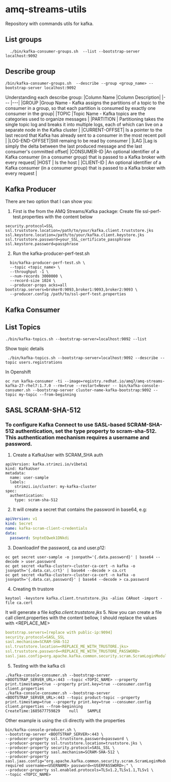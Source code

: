 # amq-streams-utils
Repository with commands utils for kafka. 


## List groups
```command
  ./bin/kafka-consumer-groups.sh  --list --bootstrap-server localhost:9092
```
## Describe group
```command 
/bin/kafka-consumer-groups.sh  --describe --group <group_name> --bootstrap-server localhost:9092
```
Understanding each describe group:
|Column Name   |Column Description|
|---           |---|
|GROUP         |Group Name - Kafka assigns the partitions of a topic to the consumer in a group, so that each partition is consumed by exactly one consumer in the group|
|TOPIC         |Topic Name - Kafka topics are the categories used to organize messages |
|PARTITION     | Partitioning takes the single topic log and breaks it into multiple logs, each of which can live on a separate node in the Kafka cluster   |
|CURRENT-OFFSET| Is a pointer to the last record that Kafka has already sent to a consumer in the most recent poll |
|LOG-END-OFFSET|Still remaing to be read by consumer |
|LAG           |Lag is simply the delta between the last produced message and the last consumer's committed offset|
|CONSUMER-ID   |An optional identifier of a Kafka consumer (in a consumer group) that is passed to a Kafka broker with every request|
|HOST          | Is the host           |
|CLIENT-ID     | An optional identifier of a Kafka consumer (in a consumer group) that is passed to a Kafka broker with every request      |

## Kafka Producer
There are two option that I can show you: 
1. First is the from the AMQ Streams/Kafka package:
Create file ssl-perf-test.properties with the content below
```console
security.protocol=SSL
ssl.truststore.location=/path/to/your/kafka.client.truststore.jks
ssl.keystore.location=/path/to/your/kafka.client.keystore.jks
ssl.truststore.password=your_SSL_certificate_passphrase
ssl.keystore.password=passphrase
```
2. Run the kafka-producer-perf-test.sh
```shell
  bin/kafka-producer-perf-test.sh \
  --topic <topic_name> \
  --throughput -1 \
  --num-records 3000000 \
  --record-size 1024 \
  --producer-props acks=all bootstrap.servers=broker0:9093,broker1:9093,broker2:9093 \
  --producer.config /path/to/ssl-perf-test.properties
```

## Kafka Consumer


## List Topics
```shell
./bin/kafka-topics.sh --bootstrap-server=localhost:9092 --list
```
Show topic details 
```shell
 ./bin/kafka-topics.sh --bootstrap-server=localhost:9092 --describe --topic users.registrations
```
In Openshift
```shell
oc run kafka-consumer -ti --image=registry.redhat.io/amq7/amq-streams-kafka-27-rhel7:1.7.0 --rm=true --restart=Never -- bin/kafka-console-consumer.sh --bootstrap-server cluster-name-kafka-bootstrap:9092 --topic my-topic --from-beginning
```

## SASL SCRAM-SHA-512
### To configure Kafka Connect to use SASL-based SCRAM-SHA-512 authentication, set the type property to scram-sha-512. This authentication mechanism requires a username and password.
1. Create a KafkaUser with SCRAM_SHA auth
```shell
apiVersion: kafka.strimzi.io/v1beta1
kind: KafkaUser
metadata:
  name: user-sample
  labels:
    strimzi.io/cluster: my-kafka-cluster
spec:
  authentication:
    type: scram-sha-512
```
2. It will create a secret that contains the password in base64, e.g:
```yaml
apiVersion: v1
kind: Secret
name: kafka-scram-client-credentials
data:
  password: SnpteEQwek1DNkdi
```
3. Downloadinf the password, ca and user.p12:
```shell
oc get secret user-sample -o jsonpath='{.data.password}' | base64 --decode > user.password
oc get secret <kafka-cluster>-cluster-ca-cert -n kafka -o jsonpath='{.data.ca\.crt}' | base64 --decode > ca.crt
oc get secret <kafka-cluster>-cluster-ca-cert -n kafka -o jsonpath='{.data.ca\.password}' | base64 --decode > ca.password
```
4. Creating th trustore
```shell
keytool -keystore kafka.client.truststore.jks -alias CARoot -import -file ca.cert 
```
It will generate a file *kafka.client.truststore.jks*
5. Now you can create a file call client.properties with the content bellow, I should replace the values with <REPLACE_ME>
```yaml
bootstrap.servers=[replace with public-ip:9094]
security.protocol=SASL_SSL
sasl.mechanism=SCRAM-SHA-512
ssl.truststore.location=<REPLACE_ME_WITH_TRUSTORE.jks>
ssl.truststore.password=<REPLACE_ME_WITH_TRUSTORE_PASSWORD>
sasl.jaas.config=org.apache.kafka.common.security.scram.ScramLoginModule required username="<REPLACE_ME_USER>" password="<REPLACE_ME_USER_PASSWORD"
```
5. Testing with the kafka cli
```shell
./kafka-console-consumer.sh --bootstrap-server <BOOTSTRAP_SERVER_URL>:443 --topic <TOPIC_NAME> --property print.timestamp=true --property print.key=true --consumer.config client.properties
./kafka-console-consumer.sh --bootstrap-server <BOOTSTRAP_SERVER_URL>:443 --topic product-topic --property print.timestamp=true --property print.key=true --consumer.config client.properties --from-beginning
CreateTime:1685677759829	null	SAMPLE
```

Other example is using the cli directly with the properties
```shell
bin/kafka-console-producer.sh \
--bootstrap-server <BOOTSTRAP_SERVER>:443 \
--producer-property ssl.truststore.password=password \
--producer-property ssl.truststore.location=truststore.jks \
--producer-property security.protocol=SASL_SSL \
--producer-property sasl.mechanism=SCRAM-SHA-512 \
--producer-property sasl.jaas.config="org.apache.kafka.common.security.scram.ScramLoginModule required username=<USERNAME> password=<USERPASSWORD>;" \
--producer-property ssl.enabled.protocols=TLSv1.2,TLSv1.1,TLSv1 \
--topic <TOPIC_NAME>
```
